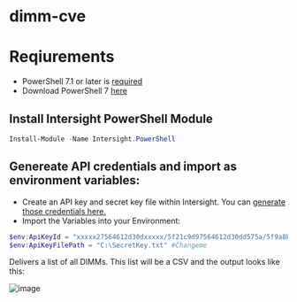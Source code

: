 # dimm-cve


# Reqiurements
* PowerShell 7.1 or later is [required](https://github.com/CiscoDevNet/intersight-powershell#11-requirements)
* Download PowerShell 7 [here](https://docs.microsoft.com/en-us/powershell/scripting/install/installing-powershell-on-windows)

## Install Intersight PowerShell Module
```PowerShell
Install-Module -Name Intersight.PowerShell
```

## Genereate API credentials and import as environment variables:

* Create an API key and secret key file within Intersight.  You can [generate those credentials here.](https://intersight.com/an/settings/api-keys/)
* Import the Variables into your Environment:
```PowerShell
$env:ApiKeyId = "xxxxx27564612d30dxxxxx/5f21c9d97564612d30dd575a/5f9a8b877564612xxxxxxxx" #Changeme
$env:ApiKeyFilePath = "C:\SecretKey.txt" #Changeme
```

Delivers a list of all DIMMs. This list will be a CSV and the output looks like this:

![image](https://user-images.githubusercontent.com/2009431/168175344-3398bb24-37e4-40cf-952e-230db3645f73.png)
